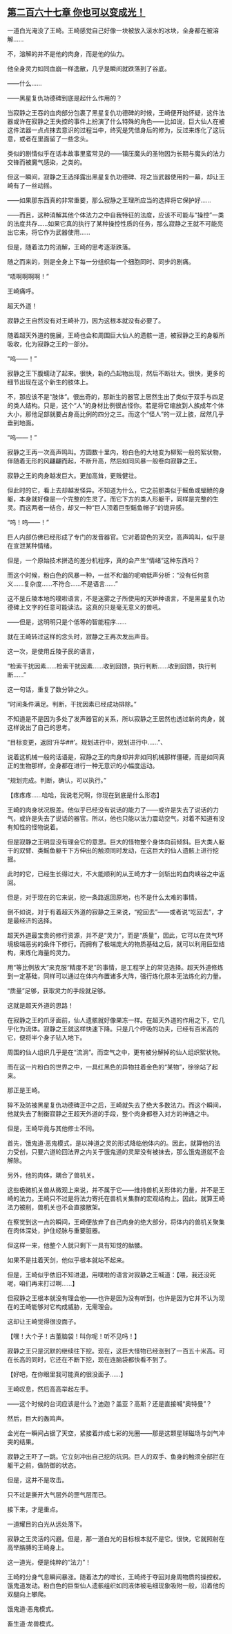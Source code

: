 ## [第二百六十七章 你也可以变成光！](https://www.xxbiquge.com/11_11207/9234447.html)


  一道白光淹没了王崎。王崎感觉自己好像一块被放入滚水的冰块，全身都在被溶解……

  不，溶解的并不是他的肉身，而是他的仙力。

  他全身灵力如同血崩一样逸散，几乎是瞬间就跌落到了谷底。

  ——什么……

  ——黑星复仇功德碑到底是起什么作用的？

  当寂静之王吞的血肉部分包裹了黑星复仇功德碑的时候，王崎便开始怀疑，这件法器或许在寂静之王失控的事件上扮演了什么特殊的角色——比如说，巨大仙人在被这件法器一点点抹去意识的过程当中，终究是凭借身后的修为，反过来炼化了这玩意，或者在里面留了一些念头。

  类似的剧情似乎在话本故事里蛮常见的——镇压魔头的圣物因为长期与魔头的法力交锋而被魔气感染，之类的。

  但这一瞬间，寂静之王选择露出黑星复仇功德碑、将之当武器使用的一幕，却让王崎有了一丝动摇。

  ——如果那东西真的非常重要，那么寂静之王理所应当的选择将它保护好……

  ——而且，这种消解其他个体法力之中自我特征的法度，应该不可能与“操控”一类的法度共存……如果它真的执行了某种操控性质的任务，那么寂静之王就不可能亮出它来，将它作为武器使用……

  但是，随着法力的消解，王崎的思考逐渐跌落。

  随之而来的，则是全身上下每一分组织每一个细胞同时、同步的剧痛。

  “唔啊啊啊啊！”

  王崎痛呼。

  超天外道！

  寂静之王自然没有对王崎补刀，因为这根本就没有必要了。

  随着超天外道的施展，王崎也会和周围巨大仙人的遗骸一道，被寂静之王的身躯所吸收，化为寂静之王的一部分。

  “呜——！”

  寂静之王下腹蠕动了起来。很快，新的凸起物出现，然后不断壮大。很快，更多的细节出现在这个新生的肢体上。

  不，那应该不是“肢体”。很出奇的，那新生的器官上居然生出了类似于双手与四足的类人结构。只是，这个“人”的身材比例很古怪你。若是将它缩放到人族成年个体大小，那他足部就要占身高比例的四分之三。而这个“怪人”的一双上肢，居然几乎垂到地面。

  “呜——！”

  寂静之王再一次高声鸣叫。方圆数十里内，粉白色的大地变为柳絮一般的絮状物，伴随着无形的风翩翩而起，不断升高，然后如同风暴一般卷向寂静之王。

  寂静之王的肉身越发巨大。更加高耸，更贱健壮。

  但此时的它，看上去却越发怪异。不知道为什么，它之前那类似于鳐鱼或蝠鲼的身躯，本身就好像是一个完整的生灵了。而它下方的类人形躯干，同样是完整的生灵。而这两者一结合，却又一种“巨人顶着巨型鳐鱼帽子”的诡异感。

  “呜！呜——！”

  巨人内部仿佛已经形成了专门的发音器官。它对着碧色的天空，高声鸣叫，似乎是在宣泄某种情绪。

  但是，一个原始技术拼造的差分机程序，真的会产生“情绪”这种东西吗？

  而这个时候，粉白色的风暴一种，一丝不和谐的呢喃低声分析：“没有任何意义……复杂度……不符合……不是语言……”

  这不是丘陵本地的噗啦语言，不是迷雾之子所使用的天妒种语言，不是黑星复仇功德碑上文字的任意可能读法。这真的只是毫无意义的兽吼。

  ——但是，这明明只是个低等的智能程序……

  就在王崎转过这样的念头时，寂静之王再次发出声音。

  这一次，是使用丘陵子民的语言，

  “检索干扰因素……检索干扰因素……收到回馈，执行判断……收到回馈，执行判断……”

  这一句话，重复了数分钟之久。

  “时间条件满足。判断，干扰因素已经成功排除。”

  不知道是不是因为多处了发声器官的关系，所以寂静之王居然也透过新的肉身，就这样说出了自己的思考。

  “目标变更，返回‘升华##’。规划进行中，规划进行中……”、

  说着这机械一般的话语是，寂静之王的肉身却并非如同机械那样僵硬，而是如同真正的生物那样，全身都在进行一种无意识的小幅度运动。

  “规划完成。判断，确认，可以执行。”

  【疼疼疼……哈哈，我说老兄啊，你现在到底是什么形态】

  王崎的肉身状况极差。他似乎已经没有说话的能力了——或许是失去了说话的力气，或许是失去了说话的器官。所以，他也只能以法力震动空气，对着不知道有没有知性的怪物说着。

  但是寂静之王明显没有理会它的意思。巨大的怪物整个身体向前倾斜。巨大类人躯干的双臂、类鳐鱼躯干下方伸出的触须同时发动，在这巨大的仙人遗骸上进行挖掘。

  此时的它，已经生长得过大，不大能顺利的从王崎方才一剑斩出的血肉峡谷之中返回。

  但是，对于现在的它来说，挖一条路返回原地，也不是什么太难的事情。

  倒不如说，对于有着超天外道的寂静之王来说，“挖回去”——或者说“吃回去”，才是最经济的选择。

  超天外道最宝贵的修行资源，并不是“灵力”，而是“质量”，因此，它可以在灵气环境极端恶劣的条件下修行。而拥有了极端庞大的物质基础之后，就可以利用巨型结构，来炼化海量的灵力。

  用“等比例放大”来克服“精度不足”的事情，是工程学上的常见选择。超天外道修炼到一定基础，同样可以通过在体内布置诸多大阵，强行炼化原本无法炼化的力量。

  “质量”足够，获取灵力的手段就足够。

  这就是超天外道的思路！

  在寂静之王的爪牙面前，仙人遗骸就好像果冻一样。在超天外道的作用之下，它几乎化为流体。寂静之王就这样快速下降。只是几个呼吸的功夫，已经有百米高的它，便将半个身子钻入地下。

  周围的仙人组织几乎是在“流淌”。而空气之中，更有被分解掉的仙人组织絮状物。

  而在这一片粉白的世界之中，一具红黑色的异物拄着金色的“某物”，徐徐站了起来。

  那正是王崎。

  猝不及防被黑星复仇功德碑正中之后，王崎就失去了绝大多数法力。而这个瞬间，他就失去了制衡寂静之王超天外道的手段，整个肉身都卷入对方的神通之中。

  但是，王崎毕竟与其他修士不同。

  首先，饿鬼道·恶鬼模式，是以神道之灵的形式降临他体内的。因此，就算他的法力受创，只要六道轮回法界之内关于饿鬼道的灵犀没有被抹去，那么饿鬼道就不会解除。

  另外，他的肉体，耦合了兽机关。

  这些极微机关兽从微观上来说，并不属于它——维持兽机关形体的力量，并不是王崎的法力。王崎只不过是将法力寄托在兽机关集群的宏观结构上。因此，就算王崎法力被削，兽机关也不会直接散架。

  在察觉到这一点的瞬间，王崎便放弃了自己肉身的绝大部分，将体内的兽机关聚集在肉体深处，护住经脉与重要脏器。

  但这样一来，他整个人就只剩下一具有知觉的骷髅。

  如果不是拄着天剑，他似乎根本就站不起来。

  但是，王崎似乎依旧不知进退，用噗啦的语言对寂静之王喊道：【喂，我还没死呢，咱们再来打过啊……】

  但寂静之王根本就没有理会他——也许是因为没有听到，也许是因为它并不认为现在的王崎能够对它构成威胁，无需理会。

  这却让王崎觉得很没面子。

  【嘿！大个子！古董脑袋！叫你呢！听不见吗！】

  寂静之王只是沉默的继续往下挖。现在，这巨大怪物已经涨到了一百五十米高。可在长高的同时，它还在不断下挖，现在连脑袋都快看不到了。

  【好吧，在你眼里我可能真的很没面子……】

  王崎叹息，然后高高举起左手。

  ——这个时候的台词应该是什么？迪迦？盖亚？高斯？还是直接喊“奥特曼”？

  然后，巨大的轰鸣声。

  金光在一瞬间占据了天空，紧接着炸成七彩的光圈——那是这颗星球磁场与剑气冲突的结果。

  寂静之王吓了一跳。它立刻冲出自己挖的坑洞。巨人的双手、鱼身的触须全部拦在躯干之前，做防御的状态。

  但是，这并不是攻击。

  只不过是撕开大气层外的罡气层而已。

  接下来，才是重点。

  一道耀目的白光从远处落下。

  寂静之王灵活的闪避。但是，那一道白光的目标根本就不是它。很快，它就照射在高举胳膊的王崎身上。

  这一道光，便是纯粹的“法力”！

  王崎的分身气息瞬间暴涨。随着法力的增长，王崎终于夺回对身周物质的操控权。饿鬼道发动。粉白色的巨型仙人遗骸组织如同液体被毛细现象吸附一般，沿着他的双腿向上攀爬。

  饿鬼道·恶鬼模式。

  畜生道·龙兽模式。
